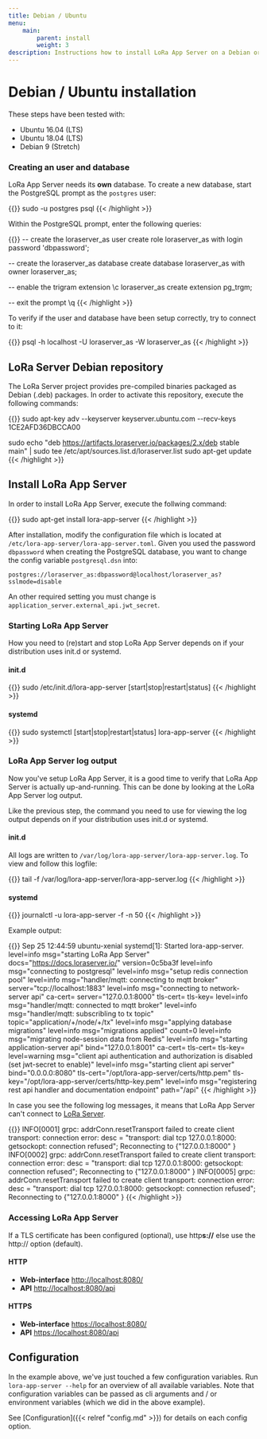 ```yaml
---
title: Debian / Ubuntu
menu:
    main:
        parent: install
        weight: 3
description: Instructions how to install LoRa App Server on a Debian or Ubuntu based Linux installation.
---
```


# Debian / Ubuntu installation

These steps have been tested with:

* Ubuntu 16.04 (LTS)
* Ubuntu 18.04 (LTS)
* Debian 9 (Stretch)

### Creating an user and database

LoRa App Server needs its **own** database. To create a new database,
start the PostgreSQL prompt as the `postgres` user:

{{<highlight bash>}}
sudo -u postgres psql
{{< /highlight >}}

Within the PostgreSQL prompt, enter the following queries:

{{<highlight sql>}}
-- create the loraserver_as user
create role loraserver_as with login password 'dbpassword';

-- create the loraserver_as database
create database loraserver_as with owner loraserver_as;

-- enable the trigram extension
\c loraserver_as
create extension pg_trgm;

-- exit the prompt
\q
{{< /highlight >}}

To verify if the user and database have been setup correctly, try to connect
to it:

{{<highlight bash>}}
psql -h localhost -U loraserver_as -W loraserver_as
{{< /highlight >}}

## LoRa Server Debian repository

The LoRa Server project provides pre-compiled binaries packaged as Debian (.deb)
packages. In order to activate this repository, execute the following
commands:

{{<highlight bash>}}
sudo apt-key adv --keyserver keyserver.ubuntu.com --recv-keys 1CE2AFD36DBCCA00

sudo echo "deb https://artifacts.loraserver.io/packages/2.x/deb stable main" | sudo tee /etc/apt/sources.list.d/loraserver.list
sudo apt-get update
{{< /highlight >}}

## Install LoRa App Server

In order to install LoRa App Server, execute the follwing command:

{{<highlight bash>}}
sudo apt-get install lora-app-server
{{< /highlight >}}

After installation, modify the configuration file which is located at
`/etc/lora-app-server/lora-app-server.toml`. Given you used the password `dbpassword` when
creating the PostgreSQL database, you want to change the config variable
`postgresql.dsn` into:

`postgres://loraserver_as:dbpassword@localhost/loraserver_as?sslmode=disable`

An other required setting you must change is `application_server.external_api.jwt_secret`.

### Starting LoRa App Server

How you need to (re)start and stop LoRa App Server depends on if your
distribution uses init.d or systemd.

#### init.d

{{<highlight bash>}}
sudo /etc/init.d/lora-app-server [start|stop|restart|status]
{{< /highlight >}}

#### systemd

{{<highlight bash>}}
sudo systemctl [start|stop|restart|status] lora-app-server
{{< /highlight >}}

### LoRa App Server log output

Now you've setup LoRa App Server, it is a good time to verify that LoRa App
Server is actually up-and-running. This can be done by looking at the LoRa
App Server log output.

Like the previous step, the command you need to use for viewing the
log output depends on if your distribution uses init.d or systemd.

#### init.d

All logs are written to `/var/log/lora-app-server/lora-app-server.log`.
To view and follow this logfile:

{{<highlight bash>}}
tail -f /var/log/lora-app-server/lora-app-server.log
{{< /highlight >}}

#### systemd

{{<highlight bash>}}
journalctl -u lora-app-server -f -n 50
{{< /highlight >}}

Example output:

{{<highlight text>}}
Sep 25 12:44:59 ubuntu-xenial systemd[1]: Started lora-app-server.
level=info msg="starting LoRa App Server" docs="https://docs.loraserver.io/" version=0c5ba3f
level=info msg="connecting to postgresql"
level=info msg="setup redis connection pool"
level=info msg="handler/mqtt: connecting to mqtt broker" server="tcp://localhost:1883"
level=info msg="connecting to network-server api" ca-cert= server="127.0.0.1:8000" tls-cert= tls-key=
level=info msg="handler/mqtt: connected to mqtt broker"
level=info msg="handler/mqtt: subscribling to tx topic" topic="application/+/node/+/tx"
level=info msg="applying database migrations"
level=info msg="migrations applied" count=0
level=info msg="migrating node-session data from Redis"
level=info msg="starting application-server api" bind="127.0.0.1:8001" ca-cert= tls-cert= tls-key=
level=warning msg="client api authentication and authorization is disabled (set jwt-secret to enable)"
level=info msg="starting client api server" bind="0.0.0.0:8080" tls-cert="/opt/lora-app-server/certs/http.pem" tls-key="/opt/lora-app-server/certs/http-key.pem"
level=info msg="registering rest api handler and documentation endpoint" path="/api"
{{< /highlight >}}

In case you see the following log messages, it means that LoRa App Server
can't connect to [LoRa Server](https://docs.loraserver.io/loraserver/).

{{<highlight text>}}
INFO[0001] grpc: addrConn.resetTransport failed to create client transport: connection error: desc = "transport: dial tcp 127.0.0.1:8000: getsockopt: connection refused"; Reconnecting to {"127.0.0.1:8000" <nil>}
INFO[0002] grpc: addrConn.resetTransport failed to create client transport: connection error: desc = "transport: dial tcp 127.0.0.1:8000: getsockopt: connection refused"; Reconnecting to {"127.0.0.1:8000" <nil>}
INFO[0005] grpc: addrConn.resetTransport failed to create client transport: connection error: desc = "transport: dial tcp 127.0.0.1:8000: getsockopt: connection refused"; Reconnecting to {"127.0.0.1:8000" <nil>}
{{< /highlight >}}

### Accessing LoRa App Server

If a TLS certificate has been configured (optional), use http**s://**
else use the http:// option (default).

#### HTTP

* **Web-interface** [http://localhost:8080/](http://localhost:8080/)
* **API** [http://localhost:8080/api](http://localhost:8080/api)

#### HTTPS

* **Web-interface** [https://localhost:8080/](https://localhost:8080/)
* **API** [https://localhost:8080/api](https://localhost:8080/api)

## Configuration

In the example above, we've just touched a few configuration variables.
Run `lora-app-server --help` for an overview of all available variables. Note
that configuration variables can be passed as cli arguments and / or environment
variables (which we did in the above example).

See [Configuration]({{< relref "config.md" >}}) for details on each config option.
